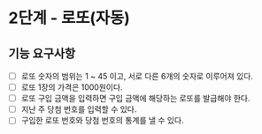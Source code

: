 # 2단계 - 로또(자동)

## 기능 요구사항
- [ ] 로또 숫자의 범위는 1 ~ 45 이고, 서로 다른 6개의 숫자로 이루어져 있다.
- [ ] 로또 1장의 가격은 1000원이다.
- [ ] 로또 구입 금액을 입력하면 구입 금액에 해당하는 로또를 발급해야 한다.
- [ ] 지난 주 당첨 번호를 입력할 수 있다.
- [ ] 구입한 로또 번호와 당첨 번호의 통계를 낼 수 있다.
